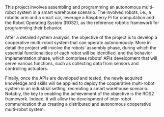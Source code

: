 This project involves assembling and programming an autonomous multi-robot system in a smart warehouse scenario. The involved robots, i.e., a robotic arm and a smart car, leverage a Raspberry Pi for computation and the Robot Operating System (ROS2), as the reference robotic framework for programming their behavior. 

After a detailed system analysis, the objective of the project is to develop a cooperative multi-robot system that can operate autonomously. 
More in detail the project will involve the robots' assembly phase, during which the essential functionalities of each robot will be identified, and the behavior implementation phase, which comprises robots' APIs development that will serve various functions, such as collecting data from sensors and controlling actuators.

Finally, once the APIs are developed and tested, the newly acquired knowledge and skills will be applied to deploy the cooperative multi-robot system in an industrial setting, recreating a smart warehouse scenario.
Notably, the key to enabling the achievement of the objective is the ROS2 framework. 
Indeed, it will allow the development of inter-robot communication thus creating a distributed and autonomous cooperative multi-robot system.
